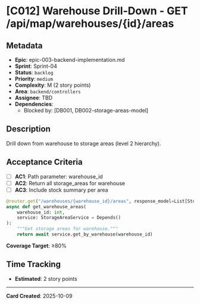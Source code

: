 # [C012] Warehouse Drill-Down - GET /api/map/warehouses/{id}/areas

## Metadata
- **Epic**: epic-003-backend-implementation.md
- **Sprint**: Sprint-04
- **Status**: `backlog`
- **Priority**: `medium`
- **Complexity**: M (2 story points)
- **Area**: `backend/controllers`
- **Assignee**: TBD
- **Dependencies**:
  - Blocked by: [DB001, DB002-storage-areas-model]

## Description

Drill down from warehouse to storage areas (level 2 hierarchy).

## Acceptance Criteria

- [ ] **AC1**: Path parameter: warehouse_id
- [ ] **AC2**: Return all storage_areas for warehouse
- [ ] **AC3**: Include stock summary per area

```python
@router.get("/warehouses/{warehouse_id}/areas", response_model=List[StorageAreaResponse])
async def get_warehouse_areas(
    warehouse_id: int,
    service: StorageAreaService = Depends()
):
    """Get storage areas for warehouse."""
    return await service.get_by_warehouse(warehouse_id)
```

**Coverage Target**: ≥80%

## Time Tracking
- **Estimated**: 2 story points

---

**Card Created**: 2025-10-09
